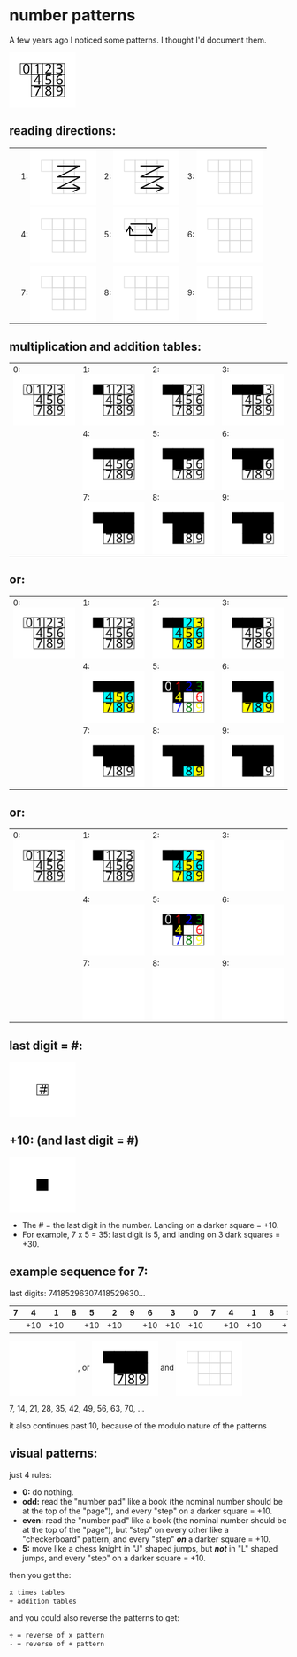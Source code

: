 # number patterns

A few years ago I noticed some patterns. I thought I'd document them.

<img align="center" width="120" src="svg/0.svg"/>

## reading directions:

|     |                                                                             |                                                                             |                                                                             |
| --- | --------------------------------------------------------------------------- | --------------------------------------------------------------------------- | --------------------------------------------------------------------------- |
|     | 1: <img align="center" width="120" src="svg/reading-direction/1-or-2.svg"/> | 2: <img align="center" width="120" src="svg/reading-direction/1-or-2.svg"/> | 3: <img align="center" width="120" src="svg/reading-direction/3-or-6.svg"/> |
|     | 4: <img align="center" width="120" src="svg/reading-direction/4-or-7.svg"/> | 5: <img align="center" width="120" src="svg/reading-direction/5.svg"/>      | 6: <img align="center" width="120" src="svg/reading-direction/3-or-6.svg"/> |
|     | 7: <img align="center" width="120" src="svg/reading-direction/4-or-7.svg"/> | 8: <img align="center" width="120" src="svg/reading-direction/8-or-9.svg"/> | 9: <img align="center" width="120" src="svg/reading-direction/8-or-9.svg"/> |

## multiplication and addition tables:

|                                                      |                                                                 |                                                                 |                                                                 |
| ---------------------------------------------------- | --------------------------------------------------------------- | --------------------------------------------------------------- | --------------------------------------------------------------- |
| 0: <img align="center" width="120" src="svg/0.svg"/> | 1: <img align="center" width="120" src="svg/1.svg"/>            | 2: <img align="center" width="120" src="svg/monochrome/2.svg"/> | 3: <img align="center" width="120" src="svg/monochrome/3.svg"/> |
|                                                      | 4: <img align="center" width="120" src="svg/monochrome/4.svg"/> | 5: <img align="center" width="120" src="svg/monochrome/5.svg"/> | 6: <img align="center" width="120" src="svg/monochrome/6.svg"/> |
|                                                      | 7: <img align="center" width="120" src="svg/monochrome/7.svg"/> | 8: <img align="center" width="120" src="svg/monochrome/8.svg"/> | 9: <img align="center" width="120" src="svg/monochrome/9.svg"/> |

## or:

|                                                      |                                                      |                                                      |                                                      |
| ---------------------------------------------------- | ---------------------------------------------------- | ---------------------------------------------------- | ---------------------------------------------------- |
| 0: <img align="center" width="120" src="svg/0.svg"/> | 1: <img align="center" width="120" src="svg/1.svg"/> | 2: <img align="center" width="120" src="svg/2.svg"/> | 3: <img align="center" width="120" src="svg/3.svg"/> |
|                                                      | 4: <img align="center" width="120" src="svg/4.svg"/> | 5: <img align="center" width="120" src="svg/5.svg"/> | 6: <img align="center" width="120" src="svg/6.svg"/> |
|                                                      | 7: <img align="center" width="120" src="svg/7.svg"/> | 8: <img align="center" width="120" src="svg/8.svg"/> | 9: <img align="center" width="120" src="svg/9.svg"/> |

## or:

|                                                      |                                                                |                                                                |                                                                |
| ---------------------------------------------------- | -------------------------------------------------------------- | -------------------------------------------------------------- | -------------------------------------------------------------- |
| 0: <img align="center" width="120" src="svg/0.svg"/> | 1: <img align="center" width="120" src="svg/1.svg"/>           | 2: <img align="center" width="120" src="svg/2.svg"/>           | 3: <img align="center" width="120" src="svg/rotations/3.svg"/> |
|                                                      | 4: <img align="center" width="120" src="svg/rotations/4.svg"/> | 5: <img align="center" width="120" src="svg/5.svg"/>           | 6: <img align="center" width="120" src="svg/rotations/6.svg"/> |
|                                                      | 7: <img align="center" width="120" src="svg/rotations/7.svg"/> | 8: <img align="center" width="120" src="svg/rotations/8.svg"/> | 9: <img align="center" width="120" src="svg/rotations/9.svg"/> |

## last digit = #:

<img align="center" width="120" src="svg/last-digit.svg"/>

## +10: (and last digit = #)

<img align="center" width="120" src="svg/+10.svg"/>

- The # = the last digit in the number. Landing on a darker square = +10.
- For example, 7 x 5 = 35: last digit is 5, and landing on 3 dark squares = +30.

## example sequence for 7:

last digits: 74185296307418529630...

| 7   | 4   | 1   | 8   | 5   | 2   | 9   | 6   | 3   | 0   | 7   | 4   | 1   | 8   | 5   | 2   | 9   | 6   | 3   | 0   | ... |
| --- | --- | --- | --- | --- | --- | --- | --- | --- | --- | --- | --- | --- | --- | --- | --- | --- | --- | --- | --- | --- |
|     | +10 | +10 |     | +10 | +10 |     | +10 | +10 | +10 |     | +10 | +10 |     | +10 | +10 |     | +10 | +10 | +10 | ... |

<img align="center" width="120" src="svg/rotations/7.svg"/> , or <img align="center" width="120" src="svg/7.svg"/> and <img align="center" width="120" src="svg/reading-direction/4-or-7.svg"/>

7, 14, 21, 28, 35, 42, 49, 56, 63, 70, ...

it also continues past 10, because of the modulo nature of the patterns

## visual patterns:

just 4 rules:

- **0:** do nothing.
- **odd:** read the "number pad" like a book (the nominal number should be at the top of the "page"), and every "step" on a darker square = +10.
- **even:** read the "number pad" like a book (the nominal number should be at the top of the "page"), but "step" on every other like a "checkerboard" pattern, and every "step" _**on**_ a darker square = +10.
- **5:** move like a chess knight in "J" shaped jumps, but _**not**_ in "L" shaped jumps, and every "step" on a darker square = +10.

then you get the:

```text
x times tables
+ addition tables
```

and you could also reverse the patterns to get:

```text
÷ = reverse of x pattern
- = reverse of + pattern
```
